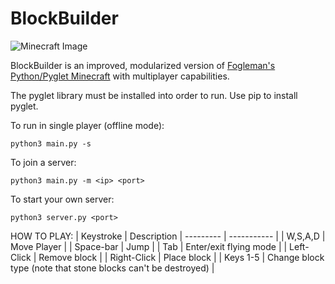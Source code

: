 # BlockBuilder

![Minecraft Image](https://i.imgur.com/JYylOMj.png)

BlockBuilder is an improved, modularized version of [Fogleman's Python/Pyglet Minecraft](https://github.com/fogleman/Minecraft) with multiplayer capabilities.

The pyglet library must be installed into order to run. Use pip to install pyglet.

To run in single player (offline mode):
```
python3 main.py -s
```
To join a server:
```
python3 main.py -m <ip> <port>
```

To start your own server:
```
python3 server.py <port>
```

HOW TO PLAY:
| Keystroke | Description 
| --------- | ----------- |
| W,S,A,D | Move Player |
| Space-bar | Jump |
| Tab | Enter/exit flying mode |
| Left-Click | Remove block | 
| Right-Click | Place block |
| Keys 1-5 | Change block type (note that stone blocks can't be destroyed) |
